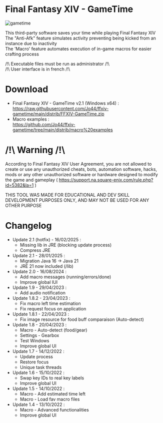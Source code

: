 # Final Fantasy XIV - GameTime

![gametime](https://github.com/user-attachments/assets/6adeaaf9-d484-4473-934b-8e08027c53eb)

This third-party software saves your time while playing Final Fantasy XIV  
The "Anti-Afk" feature simulates activity preventing being kicked from an instance due to inactivity  
The 'Macro' feature automates execution of in-game macros for easier crafting process

/!\ Executable files must be run as administrator /!\  
/!\ User interface is in french /!\  

# Download

* Final Fantasy XIV - GameTime v2.1 (Windows x64) :  
https://raw.githubusercontent.com/Jo44/ffxiv-gametime/main/distrib/FFXIV-GameTime.zip
* Macro examples :  
https://github.com/Jo44/ffxiv-gametime/tree/main/distrib/macro%20examples

# /!\ Warning /!\\

According to Final Fantasy XIV User Agreement, you are not allowed to create or use any unauthorized cheats, bots, automation software, hacks, mods or any other unauthorized software or hardware designed to modify the game and gameplay ( https://support.na.square-enix.com/rule.php?id=5382&la=1 )

THIS TOOL WAS MADE FOR EDUCATIONAL AND DEV SKILL DEVELOPMENT PURPOSES ONLY, AND MAY NOT BE USED FOR ANY OTHER PURPOSE

# Changelog

* Update 2.1 (hotfix) - 16/02/2025 :  
  * Missing lib in JRE (blocking update process)
  * Compress JRE
* Update 2.1 - 28/01/2025 :  
  * Migration Java 16 -> Java 21
  * JRE 21 now included (/lib)
* Update 2.0 - 16/08/2024 :  
  * Add macro messages (running/errors/done)
  * Improve global IUI
* Update 1.9 - 29/04/2023 :  
  * Add audio notification
* Update 1.8.2 - 23/04/2023 :  
  * Fix macro left time estimation  
  * Fix request focus on application 
* Update 1.8.1 - 22/04/2023 :  
  * Fix image resource for food buff comparaison (Auto-detect)
* Update 1.8 - 20/04/2023 :  
  * Macro - Auto-detect (food/gear)  
  * Settings - Gearbox  
  * Test Windows  
  * Improve global UI  
* Update 1.7 - 14/12/2022 :  
  * Update process  
  * Restore focus  
  * Unique task threads  
* Update 1.6 - 15/10/2022 :  
  * Swap key IDs to real key labels  
  * Improve global UI  
* Update 1.5 - 14/10/2022 :  
  * Macro - Add estimated time left  
  * Macro - Load fav macro files  
* Update 1.4 - 13/10/2022 :  
  * Macro - Advanced functionalities  
  * Improve global UI
